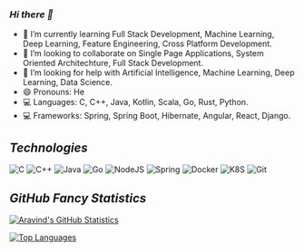 ### _Hi there 👋_

- 🌱 I’m currently learning Full Stack Development, Machine Learning, Deep Learning, Feature Engineering, Cross Platform Development.
- 👯 I’m looking to collaborate on Single Page Applications, System Oriented Architechture, Full Stack Development.
- 🤔 I’m looking for help with Artificial Intelligence, Machine Learning, Deep Learning, Data Science.
- 😄 Pronouns: He
- 💻 Languages: C, C++, Java, Kotlin, Scala, Go, Rust, Python.
- 💻 Frameworks: Spring, Spring Boot, Hibernate, Angular, React, Django.

## _Technologies_
![C](https://img.shields.io/badge/C-00599C?style=for-the-badge&logo=c&logoColor=white) 
![C++](https://img.shields.io/badge/C%2B%2B-00599C?style=for-the-badge&logo=c%2B%2B&logoColor=white)
![Java](https://img.shields.io/badge/Java-ED8B00?style=for-the-badge&logo=java&logoColor=white)
![Go](https://img.shields.io/badge/Go-00ADD8?style=for-the-badge&logo=go&logoColor=white)
![NodeJS](https://img.shields.io/badge/Node.js-43853D?style=for-the-badge&logo=node-dot-js&logoColor=white)
![Spring](https://img.shields.io/badge/Spring-6DB33F?style=for-the-badge&logo=spring&logoColor=white)
![Docker](https://img.shields.io/badge/Docker-2CA5E0?style=for-the-badge&logo=docker&logoColor=white)
![K8S](https://img.shields.io/badge/kubernetes-326ce5.svg?&style=for-the-badge&logo=kubernetes&logoColor=white)
![Git](https://img.shields.io/badge/Git-F05032?style=for-the-badge&logo=git&logoColor=white)

## _GitHub Fancy Statistics_

[![Aravind's GitHub Statistics](https://github-readme-stats.vercel.app/api?username=the-code-innovator&count_private=false&show_icons=true)](https://github.com/anuraghazra/github-readme-stats)

[![Top Languages](https://github-readme-stats.vercel.app/api/top-langs/?username=the-code-innovator&langs_count=8)](https://github.com/anuraghazra/github-readme-stats)
